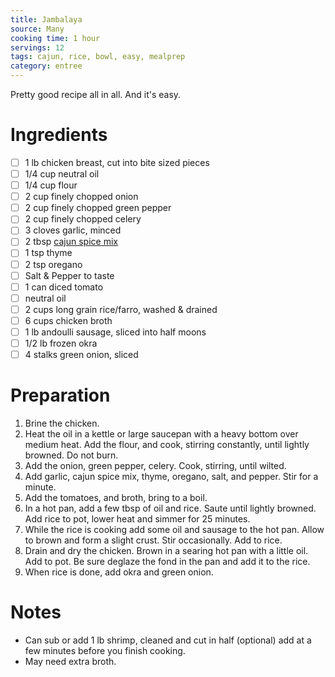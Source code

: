 ```yaml
---
title: Jambalaya
source: Many
cooking time: 1 hour
servings: 12
tags: cajun, rice, bowl, easy, mealprep
category: entree
---
```


Pretty good recipe all in all. And it's easy.

Ingredients
===========

* [ ] 1 lb chicken breast, cut into bite sized pieces
* [ ] 1/4 cup neutral oil
* [ ] 1/4 cup flour
* [ ] 2 cup finely chopped onion
* [ ] 2 cup finely chopped green pepper
* [ ] 2 cup finely chopped celery
* [ ] 3 cloves garlic, minced
* [ ] 2 tbsp [cajun spice mix](../spice_mix/cajun_spice_mix.md)
* [ ] 1 tsp thyme
* [ ] 2 tsp oregano
* [ ] Salt & Pepper to taste
* [ ] 1 can diced tomato
* [ ] neutral oil
* [ ] 2 cups long grain rice/farro, washed & drained
* [ ] 6 cups chicken broth
* [ ] 1 lb andoulli sausage, sliced into half moons
* [ ] 1/2 lb frozen okra
* [ ] 4 stalks green onion, sliced

Preparation
===========
1. Brine the chicken.
2. Heat the oil in a kettle or large saucepan with a heavy bottom over medium heat. Add the flour, and cook, stirring constantly, until lightly browned. Do not burn.
3. Add the onion, green pepper, celery. Cook, stirring, until wilted. 
4. Add garlic, cajun spice mix, thyme, oregano, salt, and pepper. Stir for a minute.
5. Add the tomatoes, and broth, bring to a boil. 
6. In a hot pan, add a few tbsp of oil and rice. Saute until lightly browned. Add rice to pot, lower heat and simmer for 25 minutes.
7. While the rice is cooking add some oil and sausage to the hot pan. Allow to brown and form a slight crust. Stir occasionally. Add to rice.
8. Drain and dry the chicken. Brown in a searing hot pan with a little oil. Add to pot. Be sure deglaze the fond in the pan and add it to the rice.
9. When rice is done, add okra and green onion.

Notes
=====
* Can sub or add 1 lb shrimp, cleaned and cut in half (optional) add at a few minutes before you finish cooking.
* May need extra broth.